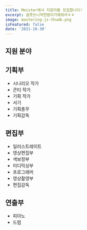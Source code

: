 ```yaml
---
title: Meister에서 지원자를 모집합니다!
excerpt: 글못쓰니까한범이가해줘라ㅎㅎ
image: mastering-js-thumb.png
isFeatured: false
date: '2021-10-30'
---
```


## 지원 분야

## 기획부
 - 시나리오 작가
 - 콘티 작가
 - 기획 작가
 - 서기
 - 기획총무
 - 기획감독

## 편집부
 - 일러스트레이트
 - 영상편집부
 - 색보정부
 - 미디믹싱부
 - 프로그래머
 - 영상촬영부
 - 편집감독

## 연출부
 - 피아노
 - 드럼
